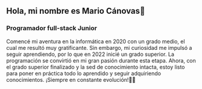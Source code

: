 ## Hola, mi nombre es Mario Cánovas👋
### Programador full-stack Junior

Comencé mi aventura en la informática en 2020 con un grado medio, el cual me resultó muy gratificante. Sin embargo, mi curiosidad me impulsó a seguir aprendiendo, por lo que en 2022 inicié un grado superior. La programación se convirtió en mi gran pasión durante esta etapa. Ahora, con el grado superior finalizado y la sed de conocimiento intacta, estoy listo para poner en práctica todo lo aprendido y seguir adquiriendo conocimientos. ¡Siempre en constante evolución!🧠🍃

